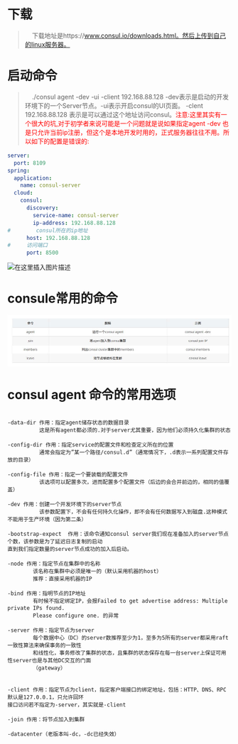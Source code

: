 # 下载

>&nbsp;&nbsp;&nbsp;&nbsp;下载地址是https://www.consul.io/downloads.html。然后上传到自己的linux服务器。


# 启动命令

>&nbsp;&nbsp;&nbsp;&nbsp;./consul agent -dev -ui -client 192.168.88.128 -dev表示是启动的开发环境下的一个Server节点。-ui表示开启consul的UI页面。 -clent 192.168.88.128 表示是可以通过这个地址访问consul。<font color =red>注意:这里其实有一个很大的坑,对于初学者来说可能是一个问题就是说如果指定agent -dev 也是只允许当前ip注册，但这个是本地开发时用的，正式服务器往往不用。所以如下的配置是错误的:</font>

```yml
server:
  port: 8109
spring:
  application:
    name: consul-server
  cloud:
    consul:
      discovery:
        service-name: consul-server
        ip-address: 192.168.88.128
#        consul所在的ip地址
      host: 192.168.88.128
#     访问端口
      port: 8500

```

![在这里插入图片描述](https://github.com/wuxiaobo000111/pictures/blob/master/2019-05-10/38.jpg?raw=true)




# consule常用的命令


![在这里插入图片描述](https://github.com/wuxiaobo000111/pictures/blob/master/2019-05-10/39.jpg?raw=true)

# consul agent 命令的常用选项

```text

-data-dir 作用：指定agent储存状态的数据目录
          这是所有agent都必须的.对于server尤其重要，因为他们必须持久化集群的状态

-config-dir 作用：指定service的配置文件和检查定义所在的位置
          通常会指定为”某一个路径/consul.d”（通常情况下，.d表示一系列配置文件存放的目录）

-config-file 作用：指定一个要装载的配置文件
          该选项可以配置多次，进而配置多个配置文件（后边的会合并前边的，相同的值覆盖）

-dev 作用：创建一个开发环境下的server节点
          该参数配置下，不会有任何持久化操作，即不会有任何数据写入到磁盘.这种模式不能用于生产环境（因为第二条）

-bootstrap-expect  作用：该命令通知consul server我们现在准备加入的server节点个数，该参数是为了延迟日志复制的启动
直到我们指定数量的server节点成功的加入后启动。

-node 作用：指定节点在集群中的名称
        该名称在集群中必须是唯一的（默认采用机器的host）
        推荐：直接采用机器的IP

-bind 作用：指明节点的IP地址
        有时候不指定绑定IP，会报Failed to get advertise address: Multiple private IPs found. 
        Please configure one. 的异常

-server 作用：指定节点为server
        每个数据中心（DC）的server数推荐至少为1，至多为5所有的server都采用raft一致性算法来确保事务的一致性
        和线性化，事务修改了集群的状态，且集群的状态保存在每一台server上保证可用性server也是与其他DC交互的门面
        （gateway）


-client 作用：指定节点为client，指定客户端接口的绑定地址，包括：HTTP、DNS、RPC 默认是127.0.0.1，只允许回环
接口访问若不指定为-server，其实就是-client

-join 作用：将节点加入到集群

-datacenter（老版本叫-dc，-dc已经失效）

```

